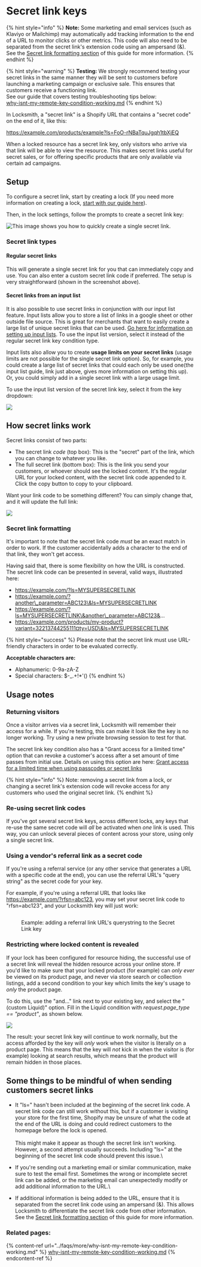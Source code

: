 # Secret link keys

{% hint style="info" %}
**Note:** Some marketing and email services (such as Klaviyo or Mailchimp) may automatically add tracking information to the end of a URL to monitor clicks or other metrics. This code will also need to be separated from the secret link's extension code using an ampersand (&). See the [Secret link formatting section](secret-link-keys.md#secret-link-formatting) of this guide for more information.
{% endhint %}

{% hint style="warning" %}
**Testing:** We strongly recommend testing your secret links in the same manner they will be sent to customers before launching a marketing campaign or exclusive sale. This ensures that customers receive a functioning link. \
See our guide that covers testing troubleshooting tips below:\
[why-isnt-my-remote-key-condition-working.md](../faqs/more/why-isnt-my-remote-key-condition-working.md "mention")
{% endhint %}

In Locksmith, a "secret link" is a Shopify URL that contains a "secret code" on the end of it, like this:

https://example.com/products/example?ls=FoO-rNBaTquJgqh1tbXjEQ

When a locked resource has a secret link key, only visitors who arrive via that link will be able to view the resource. This makes secret links useful for secret sales, or for offering specific products that are only available via certain ad campaigns.

## Setup

To configure a secret link, start by creating a lock (If you need more information on creating a lock, [start with our guide here](../basics/creating-locks.md)).

Then, in the lock settings, follow the prompts to create a secret link key:

![This image shows you how to quickly create a single secret link.](<../.gitbook/assets/2024-09-05 12.44.03.gif>)

### **Secret link types**

#### **Regular secret links**

This will generate a single secret link for you that can immediately copy and use. You can also enter a custom secret link code if preferred. The setup is very straightforward (shown in the screenshot above).

#### **Secret links from an input list**

It is also possible to use secret links in conjunction with our input list feature. Input lists allow you to store a list of links in a google sheet or other outside file source. This is great for merchants that want to easily create a large list of unique secret links that can be used. [Go here for information on setting up input lists](../tutorials/more/input-lists.md). To use the input list version, select it instead of the regular secret link key condition type.

Input lists also allow you to create **usage limits on your secret links** (usage limits are not possible for the single secret link option). So, for example, you could create a large list of secret links that could each only be used one(the input list guide, link just above, gives more information on setting this up). Or, you could simply add in a single secret link with a large usage limit.

To use the input list version of the secret link key, select it from the key dropdown:

![](<../.gitbook/assets/Screenshot 2024-09-05 at 12.45.30 PM.png>)

## How secret links work

Secret links consist of two parts:

* The secret link _code_ (top box): This is the "secret" part of the link, which you can change to whatever you like.&#x20;
* The full secret link (bottom box): This is the link you send your customers, or whoever should see the locked content. It's the regular URL for your locked content, with the secret link code appended to it. Click the copy button to copy to your clipboard.

Want your link code to be something different? You can simply change that, and it will update the full link:

![](<../.gitbook/assets/Screenshot 2024-09-05 at 12.54.35 PM.png>)

### Secret link formatting

It's important to note that the secret link code _must_ be an exact match in order to work. If the customer accidentally adds a character to the end of that link, they won't get access.

Having said that, there is some flexibility on how the URL is constructed. The secret link code can be presented in several, valid ways, illustrated here:

* https://example.com/?ls=MYSUPERSECRETLINK
* https://example.com/?another\_parameter=ABC123\&ls=MYSUPERSECRETLINK
* https://example.com/?ls=MYSUPERSECRETLINK\&another\_parameter=ABC123&...
* https://example.com/products/my-product?variant=32213744255111¤ty=USD\&ls=MYSUPERSECRETLINK

{% hint style="success" %}
Please note that the secret link must use URL-friendly characters in order to be evaluated correctly.

**Acceptable characters are:**

* Alphanumeric: 0-9a-zA-Z
* Special characters: $-\_.+!\*'()
{% endhint %}

## Usage notes

### Returning visitors

Once a visitor arrives via a secret link, Locksmith will remember their access for a while. If you're testing, this can make it look like the key is no longer working. Try using a new private browsing session to test for that.&#x20;

The secret link key condition also has a "Grant access for a limited time" option that can revoke a customer's access after a set amount of time passes from initial use. Details on using this option are here: [Grant access for a limited time when using passcodes or secret links](../tutorials/more/grant-access-for-a-limited-time-when-using-passcodes-or-secret-links.md)

{% hint style="info" %}
Note: removing a secret link from a lock, or changing a secret link's extension code will revoke access for any customers who used the original secret link.
{% endhint %}

### Re-using secret link codes

If you've got several secret link keys, across different locks, any keys that re-use the same secret code will _all_ be activated when _one_ link is used. This way, you can unlock several pieces of content across your store, using only a single secret link.

### Using a vendor's referral link as a secret code

If you're using a referral service (or any other service that generates a URL with a specific code at the end), you can use the referral URL's "query string" as the secret code for your key.

For example, if you're using a referral URL that looks like https://example.com/?rfsn=abc123, you may set your secret link code to "rfsn=abc123", and your Locksmith key will just work:

<figure><img src="../.gitbook/assets/Screenshot 2024-09-05 at 12.33.29 PM.png" alt=""><figcaption><p>Example: adding a referral link URL's querystring to the Secret Link key</p></figcaption></figure>

### Restricting where locked content is revealed

If your lock has been configured for resource hiding, the successful use of a secret link will reveal the hidden resource across your online store. If you'd like to make sure that your locked product (for example) can  _only ever_ be viewed on its product page, and never via store search or collection listings, add a second condition to your key which limits the key's usage to _only_ the product page.

To do this, use the "and..." link next to your existing key, and select the "(custom Liquid)" option. Fill in the Liquid condition with  _request.page\_type == "product"_, as shown below.

![](<../.gitbook/assets/Screenshot 2024-09-05 at 12.56.19 PM.png>)

The result: your secret link key will continue to work normally, but the access afforded by the key will  _only_ work when the visitor is literally on a product page. This means that the key will _not_ kick in when the visitor is (for example) looking at search results, which means that the product will remain hidden in those places.

## Some things to be mindful of when sending customers secret links

* It "ls=" hasn't been included at the beginning of the secret link code. A secret link code can still work without this, but if a customer is visiting your store for the first time, Shopify may be unsure of what the code at the end of the URL is doing and could redirect customers to the homepage before the lock is opened.\
  \
  This might make it appear as though the secret link isn't working. However, a second attempt usually succeeds. Including "ls=" at the beginning of the secret link code should prevent this issue.\

* If you're sending out a marketing email or similar communication, make sure to test the email first. Sometimes the wrong or incomplete secret link can be added, or the marketing email can unexpectedly modify or add additional information to the URL.\

* If additional information is being added to the URL, ensure that it is separated from the secret link code using an ampersand (&). This allows Locksmith to differentiate the secret link code from other information. See the [Secret link formatting section](secret-link-keys.md#secret-link-formatting) of this guide for more information.

### Related pages:

{% content-ref url="../faqs/more/why-isnt-my-remote-key-condition-working.md" %}
[why-isnt-my-remote-key-condition-working.md](../faqs/more/why-isnt-my-remote-key-condition-working.md)
{% endcontent-ref %}
